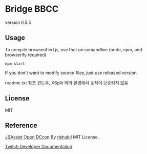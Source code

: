 Bridge BBCC
===
version 0.5.5



## Usage
To compile browserified.js, use that on comandline
(node, npm, and browserify required)
```
npm start
```
If you don't want to modify source files, just use released version.

readme.txt 참조
윈도우, XSplit 외의 환경에서 동작이 보증되지 않음


## License
MIT

## Reference
[JSAssist Open DCcon](https://github.com/rishubil/jsassist-open-dccon)
By [rishubil](https://github.com/rishubil) MIT License.

[Twitch Developer Documentation](https://dev.twitch.tv/docs)
